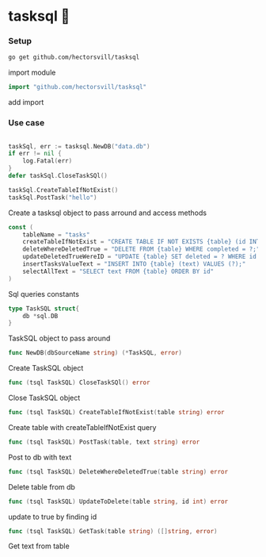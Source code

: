 # tasksql 🫠 

### Setup
```bash
go get github.com/hectorsvill/tasksql
```
import module

```go
import "github.com/hectorsvill/tasksql"
```
add import
 
### Use case 
```go

taskSql, err := tasksql.NewDB("data.db")
if err != nil {
	log.Fatal(err)
}
defer taskSql.CloseTaskSQl()

taskSql.CreateTableIfNotExist()
taskSql.PostTask("hello")
```
Create a tasksql object to pass arround and access methods 

```go
const (
	tableName = "tasks"
	createTableIfNotExist = "CREATE TABLE IF NOT EXISTS {table} (id INTEGER PRIMARY KEY AUTOINCREMENT, text TEXT NOT NULL, deleted BOOLEAN DEFAULT FALSE);"
	deleteWhereDeletedTrue = "DELETE FROM {table} WHERE completed = ?;"
	updateDeletedTrueWereID = "UPDATE {table} SET deleted = ? WHERE id = ?;"
	insertTasksValueText = "INSERT INTO {table} (text) VALUES (?);"
	selectAllText = "SELECT text FROM {table} ORDER BY id"
)

```
Sql queries constants

```go
type TaskSQL struct{
	db *sql.DB
}

```
TaskSQL object to pass around

```go
func NewDB(dbSourceName string) (*TaskSQL, error)
```
Create TaskSQL object

```go
func (tsql TaskSQL) CloseTaskSQl() error
```
Close TaskSQL object

```go 
func (tsql TaskSQL) CreateTableIfNotExist(table string) error 
```
Create table with createTableIfNotExist query

```go
func (tsql TaskSQL) PostTask(table, text string) error
```
Post to db with text

```go
func (tsql TaskSQL) DeleteWhereDeletedTrue(table string) error
```
Delete table from db

```go
func (tsql TaskSQL) UpdateToDelete(table string, id int) error 
```
update to true by finding id

```go
func (tsql TaskSQL) GetTask(table string) ([]string, error)
```
Get text from table
